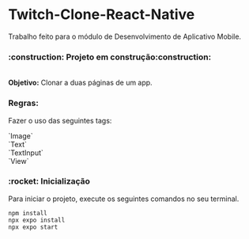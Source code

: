 # Twitch-Clone-React-Native
Trabalho feito para o módulo de Desenvolvimento de Aplicativo Mobile.

<h3>:construction: Projeto em construção:construction:</h3>
<br><strong>Objetivo:</strong> Clonar a duas páginas de um app.
<h3>Regras:</h3> <p>Fazer o uso das seguintes tags:</p>
`Image`
<br>`Text`
<br>`TextInput`
<br>`View`

<h3>:rocket: Inicialização</h3>
<p>Para iniciar o projeto, execute os seguintes comandos no seu terminal.</p>

`npm install`
<br>`npx expo install`
<br>`npx expo start`
